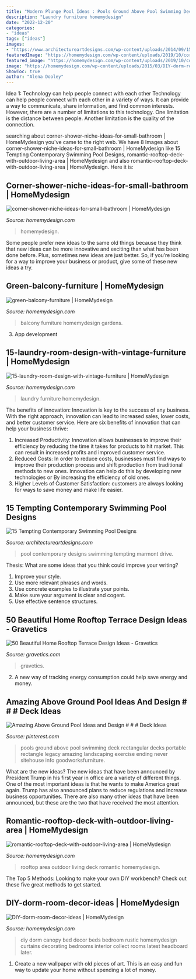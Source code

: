 ```yaml
---
title: "Modern Plunge Pool Ideas : Pools Ground Above Pool Swimming Deck Rectangular Decks Portable Rectangle Legacy Amazing Landscaping Exercise Ending Never Sitehouse Info Goodworksfurniture"
description: "Laundry furniture homemydesign"
date: "2022-12-20"
categories:
- "ideas"
tags: ["ideas"]
images:
- "https://www.architectureartdesigns.com/wp-content/uploads/2014/09/15-Tempting-Contemporary-Swimming-Pool-Designs-11-630x898.jpg"
featuredImage: "https://homemydesign.com/wp-content/uploads/2019/10/corner-shower-niche-ideas-for-small-bathroom.jpg"
featured_image: "https://homemydesign.com/wp-content/uploads/2019/10/corner-shower-niche-ideas-for-small-bathroom.jpg"
image: "https://homemydesign.com/wp-content/uploads/2015/03/DIY-dorm-room-decor-ideas.jpg"
ShowToc: true
author: "Alena Dooley"
---
```



Idea 1: Technology can help people connect with each other
Technology can help people connect with each other in a variety of ways. It can provide a way to communicate, share information, and find common interests. However, there are a number of limitations to this technology. One limitation is the distance between people. Another limitation is the quality of the connection.

	

		
searching about corner-shower-niche-ideas-for-small-bathroom | HomeMydesign you've came to the right web. We have 8 Images about corner-shower-niche-ideas-for-small-bathroom | HomeMydesign like 15 Tempting Contemporary Swimming Pool Designs, romantic-rooftop-deck-with-outdoor-living-area | HomeMydesign and also romantic-rooftop-deck-with-outdoor-living-area | HomeMydesign. Here it is:
		
    
## Corner-shower-niche-ideas-for-small-bathroom | HomeMydesign

<img loading=lazy src="https://homemydesign.com/wp-content/uploads/2019/10/corner-shower-niche-ideas-for-small-bathroom.jpg" onerror="this.onerror=null;this.src='https://tse1.mm.bing.net/th?id=OIP.iGmlXk7XMTeja77OllKoMgHaLG&amp;pid=15.1';" alt="corner-shower-niche-ideas-for-small-bathroom | HomeMydesign">

_Source: homemydesign.com_

>homemydesign. 

	

Some people prefer new ideas to the same old things because they think that new ideas can be more innovative and exciting than what has been done before. Plus, sometimes new ideas are just better. So, if you’re looking for a way to improve your business or product, give some of these new ideas a try.

    
## Green-balcony-furniture | HomeMydesign

<img loading=lazy src="https://homemydesign.com/wp-content/uploads/2014/02/green-balcony-furniture.jpg" onerror="this.onerror=null;this.src='https://tse3.mm.bing.net/th?id=OIP.1_41uJy_Op0iSCl2H3LE7AHaJ4&amp;pid=15.1';" alt="green-balcony-furniture | HomeMydesign">

_Source: homemydesign.com_

>balcony furniture homemydesign gardens. 

	

3. App development 

    
## 15-laundry-room-design-with-vintage-furniture | HomeMydesign

<img loading=lazy src="https://homemydesign.com/wp-content/uploads/2013/02/15-laundry-room-design-with-vintage-furniture.jpg" onerror="this.onerror=null;this.src='https://tse2.mm.bing.net/th?id=OIP.2GiR4-DKOs-y2HNhh3JhigHaK7&amp;pid=15.1';" alt="15-laundry-room-design-with-vintage-furniture | HomeMydesign">

_Source: homemydesign.com_

>laundry furniture homemydesign. 

	

The benefits of innovation:
Innovation is key to the success of any business. With the right approach, innovation can lead to increased sales, lower costs, and better customer service. Here are six benefits of innovation that can help your business thrive: 
1. Increased Productivity: Innovation allows businesses to improve their efficiency by reducing the time it takes for products to hit market. This can result in increased profits and improved customer service. 
2. Reduced Costs: In order to reduce costs, businesses must find ways to improve their production process and shift production from traditional methods to new ones. Innovation can help do this by developing new technologies or By increasing the efficiency of old ones. 
3. Higher Levels of Customer Satisfaction: customers are always looking for ways to save money and make life easier.

    
## 15 Tempting Contemporary Swimming Pool Designs

<img loading=lazy src="https://www.architectureartdesigns.com/wp-content/uploads/2014/09/15-Tempting-Contemporary-Swimming-Pool-Designs-11-630x898.jpg" onerror="this.onerror=null;this.src='https://tse2.mm.bing.net/th?id=OIP.LzbIwxxD8A4HBUZdn7cGRgHaKj&amp;pid=15.1';" alt="15 Tempting Contemporary Swimming Pool Designs">

_Source: architectureartdesigns.com_

>pool contemporary designs swimming tempting marmont drive. 

	

Thesis: What are some ideas that you think could improve your writing?
1. Improve your style.
2. Use more relevant phrases and words.
3. Use concrete examples to illustrate your points.
4. Make sure your argument is clear and cogent.
5. Use effective sentence structures.

    
## 50 Beautiful Home Rooftop Terrace Design Ideas - Gravetics

<img loading=lazy src="https://www.gravetics.com/wp-content/uploads/2016/12/wooden-arbor-and-yellow-lighting.jpg" onerror="this.onerror=null;this.src='https://tse4.mm.bing.net/th?id=OIP.PJ2uN1Cf8XEEGi9N85aTEAHaH_&amp;pid=15.1';" alt="50 Beautiful Home Rooftop Terrace Design Ideas - Gravetics">

_Source: gravetics.com_

>gravetics. 

	

2. A new way of tracking energy consumption could help save energy and money.

    
## Amazing Above Ground Pool Ideas And Design # # # Deck Ideas

<img loading=lazy src="https://i.pinimg.com/736x/43/55/4a/43554ac147860a0f79853f63b1e16482.jpg" onerror="this.onerror=null;this.src='https://tse3.mm.bing.net/th?id=OIP.NEwsqidUtGbOat1X72uO2QHaJ3&amp;pid=15.1';" alt="Amazing Above Ground Pool Ideas and Design # # # Deck Ideas">

_Source: pinterest.com_

>pools ground above pool swimming deck rectangular decks portable rectangle legacy amazing landscaping exercise ending never sitehouse info goodworksfurniture. 

	

What are the new ideas?
The new ideas that have been announced by President Trump in his first year in office are a variety of different things. One of the most important ideas is that he wants to make America great again. Trump has also announced plans to reduce regulations and increase business opportunities. There are also many other ideas that have been announced, but these are the two that have received the most attention.

    
## Romantic-rooftop-deck-with-outdoor-living-area | HomeMydesign

<img loading=lazy src="https://homemydesign.com/wp-content/uploads/2018/04/romantic-rooftop-deck-with-outdoor-living-area.jpg" onerror="this.onerror=null;this.src='https://tse2.mm.bing.net/th?id=OIP.AoNeN6LcrYAfmPKcRtdHXQHaLG&amp;pid=15.1';" alt="romantic-rooftop-deck-with-outdoor-living-area | HomeMydesign">

_Source: homemydesign.com_

>rooftop area outdoor living deck romantic homemydesign. 

	

The Top 5 Methods:
Looking to make your own DIY workbench? Check out these five great methods to get started.

    
## DIY-dorm-room-decor-ideas | HomeMydesign

<img loading=lazy src="https://homemydesign.com/wp-content/uploads/2015/03/DIY-dorm-room-decor-ideas.jpg" onerror="this.onerror=null;this.src='https://tse2.mm.bing.net/th?id=OIP.mgWVm2yfsVedJ5KkyFV-5gHaJ4&amp;pid=15.1';" alt="DIY-dorm-room-decor-ideas | HomeMydesign">

_Source: homemydesign.com_

>diy dorm canopy bed decor beds bedroom rustic homemydesign curtains decorating bedrooms interior collect rooms latest headboard later. 

	

1. Create a new wallpaper with old pieces of art. This is an easy and fun way to update your home without spending a lot of money.

